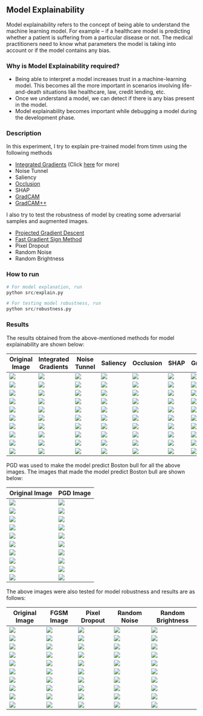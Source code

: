 ## Model Explainability

Model explainability refers to the concept of being able to understand the machine learning model. For example – if a healthcare model is predicting whether a patient is suffering from a particular disease or not. The medical practitioners need to know what parameters the model is taking into account or if the model contains any bias.

### Why is Model Explainability required?

- Being able to interpret a model increases trust in a machine-learning model. This becomes all the more important in scenarios involving life-and-death situations like healthcare, law, credit lending, etc.
- Once we understand a model, we can detect if there is any bias present in the model.
- Model explainability becomes important while debugging a model during the development phase.

### Description

In this experiment, I try to explain pre-trained model from timm using the following methods

- [Integrated Gradients](https://arxiv.org/abs/1703.01365) (Click [here](https://erdem.pl/2022/04/xai-methods-integrated-gradients) for more)
- Noise Tunnel
- Saliency
- [Occlusion](https://arxiv.org/abs/1311.2901)
- SHAP
- [GradCAM](https://arxiv.org/abs/1610.02391)
- [GradCAM++](https://sites.math.northwestern.edu/~mlerma/papers/Grad_CAM___is_equivalent_to_Grad_CAM_with_positive_gradients.pdf)

I also try to test the robustness of model by creating some adversarial samples and augmented images.

- [Projected Gradient Descent](https://arxiv.org/abs/1706.06083)
- [Fast Gradient Sign Method](https://arxiv.org/abs/1412.6572)
- Pixel Dropout
- Random Noise
- Random Brightness

### How to run

```python
# For model explanation, run
python src/explain.py

# For testing model robustness, run
python src/robustness.py
```

### Results

The results obtained from the above-mentioned methods for model explainability are shown below:

| Original Image                           | Integrated Gradients                       | Noise Tunnel                               | Saliency                                   | Occlusion                                  | SHAP                                       | GradCAM                                    | GradCAM++                                  |
| ---------------------------------------- | ------------------------------------------ | ------------------------------------------ | ------------------------------------------ | ------------------------------------------ | ------------------------------------------ | ------------------------------------------ | ------------------------------------------ |
| ![](./logBook/resources/imagenet/1.jpg)  | ![](./logBook/resources/imagenet/1_1.jpg)  | ![](./logBook/resources/imagenet/1_2.jpg)  | ![](./logBook/resources/imagenet/1_3.jpg)  | ![](./logBook/resources/imagenet/1_4.jpg)  | ![](./logBook/resources/imagenet/1_5.jpg)  | ![](./logBook/resources/imagenet/1_6.jpg)  | ![](./logBook/resources/imagenet/1_7.jpg)  |
| ![](./logBook/resources/imagenet/2.jpg)  | ![](./logBook/resources/imagenet/2_1.jpg)  | ![](./logBook/resources/imagenet/2_2.jpg)  | ![](./logBook/resources/imagenet/2_3.jpg)  | ![](./logBook/resources/imagenet/2_4.jpg)  | ![](./logBook/resources/imagenet/2_5.jpg)  | ![](./logBook/resources/imagenet/2_6.jpg)  | ![](./logBook/resources/imagenet/2_7.jpg)  |
| ![](./logBook/resources/imagenet/3.jpg)  | ![](./logBook/resources/imagenet/3_1.jpg)  | ![](./logBook/resources/imagenet/3_2.jpg)  | ![](./logBook/resources/imagenet/3_3.jpg)  | ![](./logBook/resources/imagenet/3_4.jpg)  | ![](./logBook/resources/imagenet/3_5.jpg)  | ![](./logBook/resources/imagenet/3_6.jpg)  | ![](./logBook/resources/imagenet/3_7.jpg)  |
| ![](./logBook/resources/imagenet/4.jpg)  | ![](./logBook/resources/imagenet/4_1.jpg)  | ![](./logBook/resources/imagenet/4_2.jpg)  | ![](./logBook/resources/imagenet/4_3.jpg)  | ![](./logBook/resources/imagenet/4_4.jpg)  | ![](./logBook/resources/imagenet/4_5.jpg)  | ![](./logBook/resources/imagenet/4_6.jpg)  | ![](./logBook/resources/imagenet/4_7.jpg)  |
| ![](./logBook/resources/imagenet/5.jpg)  | ![](./logBook/resources/imagenet/5_1.jpg)  | ![](./logBook/resources/imagenet/5_2.jpg)  | ![](./logBook/resources/imagenet/5_3.jpg)  | ![](./logBook/resources/imagenet/5_4.jpg)  | ![](./logBook/resources/imagenet/5_5.jpg)  | ![](./logBook/resources/imagenet/5_6.jpg)  | ![](./logBook/resources/imagenet/5_7.jpg)  |
| ![](./logBook/resources/imagenet/6.jpg)  | ![](./logBook/resources/imagenet/6_1.jpg)  | ![](./logBook/resources/imagenet/6_2.jpg)  | ![](./logBook/resources/imagenet/6_3.jpg)  | ![](./logBook/resources/imagenet/6_4.jpg)  | ![](./logBook/resources/imagenet/6_5.jpg)  | ![](./logBook/resources/imagenet/6_6.jpg)  | ![](./logBook/resources/imagenet/6_7.jpg)  |
| ![](./logBook/resources/imagenet/7.jpg)  | ![](./logBook/resources/imagenet/7_1.jpg)  | ![](./logBook/resources/imagenet/7_2.jpg)  | ![](./logBook/resources/imagenet/7_3.jpg)  | ![](./logBook/resources/imagenet/7_4.jpg)  | ![](./logBook/resources/imagenet/7_5.jpg)  | ![](./logBook/resources/imagenet/7_6.jpg)  | ![](./logBook/resources/imagenet/7_7.jpg)  |
| ![](./logBook/resources/imagenet/8.jpg)  | ![](./logBook/resources/imagenet/8_1.jpg)  | ![](./logBook/resources/imagenet/8_2.jpg)  | ![](./logBook/resources/imagenet/8_3.jpg)  | ![](./logBook/resources/imagenet/8_4.jpg)  | ![](./logBook/resources/imagenet/8_5.jpg)  | ![](./logBook/resources/imagenet/8_6.jpg)  | ![](./logBook/resources/imagenet/8_7.jpg)  |
| ![](./logBook/resources/imagenet/9.jpg)  | ![](./logBook/resources/imagenet/9_1.jpg)  | ![](./logBook/resources/imagenet/9_2.jpg)  | ![](./logBook/resources/imagenet/9_3.jpg)  | ![](./logBook/resources/imagenet/9_4.jpg)  | ![](./logBook/resources/imagenet/9_5.jpg)  | ![](./logBook/resources/imagenet/9_6.jpg)  | ![](./logBook/resources/imagenet/9_7.jpg)  |
| ![](./logBook/resources/imagenet/10.jpg) | ![](./logBook/resources/imagenet/10_1.jpg) | ![](./logBook/resources/imagenet/10_2.jpg) | ![](./logBook/resources/imagenet/10_3.jpg) | ![](./logBook/resources/imagenet/10_4.jpg) | ![](./logBook/resources/imagenet/10_5.jpg) | ![](./logBook/resources/imagenet/10_6.jpg) | ![](./logBook/resources/imagenet/10_7.jpg) |

PGD was used to make the model predict Boston bull for all the above images. The images that made the model predict Boston bull are shown below:

| Original Image                           | PGD Image                                  |
| ---------------------------------------- | ------------------------------------------ |
| ![](./logBook/resources/imagenet/1.jpg)  | ![](./logBook/resources/imagenet/1_8.jpg)  |
| ![](./logBook/resources/imagenet/2.jpg)  | ![](./logBook/resources/imagenet/2_8.jpg)  |
| ![](./logBook/resources/imagenet/3.jpg)  | ![](./logBook/resources/imagenet/3_8.jpg)  |
| ![](./logBook/resources/imagenet/4.jpg)  | ![](./logBook/resources/imagenet/4_8.jpg)  |
| ![](./logBook/resources/imagenet/5.jpg)  | ![](./logBook/resources/imagenet/5_8.jpg)  |
| ![](./logBook/resources/imagenet/6.jpg)  | ![](./logBook/resources/imagenet/6_8.jpg)  |
| ![](./logBook/resources/imagenet/7.jpg)  | ![](./logBook/resources/imagenet/7_8.jpg)  |
| ![](./logBook/resources/imagenet/8.jpg)  | ![](./logBook/resources/imagenet/8_8.jpg)  |
| ![](./logBook/resources/imagenet/9.jpg)  | ![](./logBook/resources/imagenet/9_8.jpg)  |
| ![](./logBook/resources/imagenet/10.jpg) | ![](./logBook/resources/imagenet/10_8.jpg) |

The above images were also tested for model robustness and results are as follows:

| Original Image                           | FGSM Image                                 | Pixel Dropout                               | Random Noise                                | Random Brightness                           |
| ---------------------------------------- | ------------------------------------------ | ------------------------------------------- | ------------------------------------------- | ------------------------------------------- |
| ![](./logBook/resources/imagenet/1.jpg)  | ![](./logBook/resources/imagenet/1_9.jpg)  | ![](./logBook/resources/imagenet/1_10.jpg)  | ![](./logBook/resources/imagenet/1_11.jpg)  | ![](./logBook/resources/imagenet/1_12.jpg)  |
| ![](./logBook/resources/imagenet/2.jpg)  | ![](./logBook/resources/imagenet/2_9.jpg)  | ![](./logBook/resources/imagenet/2_10.jpg)  | ![](./logBook/resources/imagenet/2_11.jpg)  | ![](./logBook/resources/imagenet/2_12.jpg)  |
| ![](./logBook/resources/imagenet/3.jpg)  | ![](./logBook/resources/imagenet/3_9.jpg)  | ![](./logBook/resources/imagenet/3_10.jpg)  | ![](./logBook/resources/imagenet/3_11.jpg)  | ![](./logBook/resources/imagenet/3_12.jpg)  |
| ![](./logBook/resources/imagenet/4.jpg)  | ![](./logBook/resources/imagenet/4_9.jpg)  | ![](./logBook/resources/imagenet/4_10.jpg)  | ![](./logBook/resources/imagenet/4_11.jpg)  | ![](./logBook/resources/imagenet/4_12.jpg)  |
| ![](./logBook/resources/imagenet/5.jpg)  | ![](./logBook/resources/imagenet/5_9.jpg)  | ![](./logBook/resources/imagenet/5_10.jpg)  | ![](./logBook/resources/imagenet/5_11.jpg)  | ![](./logBook/resources/imagenet/5_12.jpg)  |
| ![](./logBook/resources/imagenet/6.jpg)  | ![](./logBook/resources/imagenet/6_9.jpg)  | ![](./logBook/resources/imagenet/6_10.jpg)  | ![](./logBook/resources/imagenet/6_11.jpg)  | ![](./logBook/resources/imagenet/6_12.jpg)  |
| ![](./logBook/resources/imagenet/7.jpg)  | ![](./logBook/resources/imagenet/7_9.jpg)  | ![](./logBook/resources/imagenet/7_10.jpg)  | ![](./logBook/resources/imagenet/7_11.jpg)  | ![](./logBook/resources/imagenet/7_12.jpg)  |
| ![](./logBook/resources/imagenet/8.jpg)  | ![](./logBook/resources/imagenet/8_9.jpg)  | ![](./logBook/resources/imagenet/8_10.jpg)  | ![](./logBook/resources/imagenet/8_11.jpg)  | ![](./logBook/resources/imagenet/8_12.jpg)  |
| ![](./logBook/resources/imagenet/9.jpg)  | ![](./logBook/resources/imagenet/9_9.jpg)  | ![](./logBook/resources/imagenet/9_10.jpg)  | ![](./logBook/resources/imagenet/9_11.jpg)  | ![](./logBook/resources/imagenet/9_12.jpg)  |
| ![](./logBook/resources/imagenet/10.jpg) | ![](./logBook/resources/imagenet/10_9.jpg) | ![](./logBook/resources/imagenet/10_10.jpg) | ![](./logBook/resources/imagenet/10_11.jpg) | ![](./logBook/resources/imagenet/10_12.jpg) |
